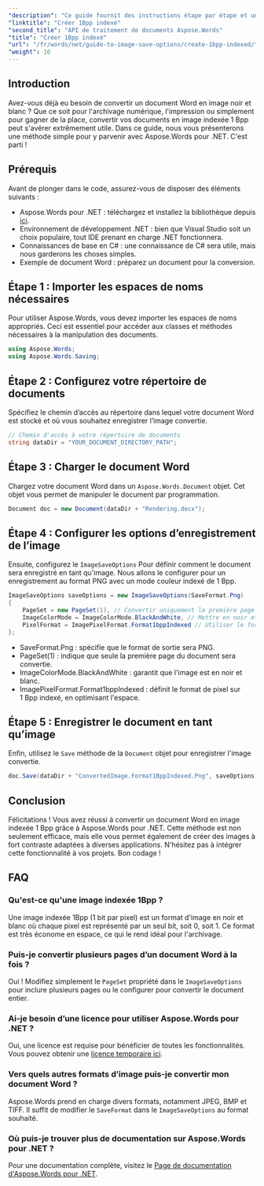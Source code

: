 ```yaml
---
"description": "Ce guide fournit des instructions étape par étape et un exemple de code pour vous aider à créer efficacement des images indexées 1Bpp à des fins d'archivage, d'impression ou d'économie d'espace."
"linktitle": "Créer 1Bpp indexé"
"second_title": "API de traitement de documents Aspose.Words"
"title": "Créer 1Bpp indexé"
"url": "/fr/words/net/guide-to-image-save-options/create-1bpp-indexed/"
"weight": 10
---
```


## Introduction

Avez-vous déjà eu besoin de convertir un document Word en image noir et blanc ? Que ce soit pour l'archivage numérique, l'impression ou simplement pour gagner de la place, convertir vos documents en image indexée 1 Bpp peut s'avérer extrêmement utile. Dans ce guide, nous vous présenterons une méthode simple pour y parvenir avec Aspose.Words pour .NET. C'est parti !

## Prérequis

Avant de plonger dans le code, assurez-vous de disposer des éléments suivants :

- Aspose.Words pour .NET : téléchargez et installez la bibliothèque depuis [ici](https://releases.aspose.com/words/net/).
- Environnement de développement .NET : bien que Visual Studio soit un choix populaire, tout IDE prenant en charge .NET fonctionnera.
- Connaissances de base en C# : une connaissance de C# sera utile, mais nous garderons les choses simples.
- Exemple de document Word : préparez un document pour la conversion.

## Étape 1 : Importer les espaces de noms nécessaires

Pour utiliser Aspose.Words, vous devez importer les espaces de noms appropriés. Ceci est essentiel pour accéder aux classes et méthodes nécessaires à la manipulation des documents.

```csharp
using Aspose.Words;
using Aspose.Words.Saving;
```

## Étape 2 : Configurez votre répertoire de documents

Spécifiez le chemin d’accès au répertoire dans lequel votre document Word est stocké et où vous souhaitez enregistrer l’image convertie.

```csharp
// Chemin d'accès à votre répertoire de documents
string dataDir = "YOUR_DOCUMENT_DIRECTORY_PATH";
```

## Étape 3 : Charger le document Word

Chargez votre document Word dans un `Aspose.Words.Document` objet. Cet objet vous permet de manipuler le document par programmation.

```csharp
Document doc = new Document(dataDir + "Rendering.docx");
```

## Étape 4 : Configurer les options d’enregistrement de l’image

Ensuite, configurez le `ImageSaveOptions` Pour définir comment le document sera enregistré en tant qu'image. Nous allons le configurer pour un enregistrement au format PNG avec un mode couleur indexé de 1 Bpp.

```csharp
ImageSaveOptions saveOptions = new ImageSaveOptions(SaveFormat.Png)
{
    PageSet = new PageSet(1), // Convertir uniquement la première page
    ImageColorMode = ImageColorMode.BlackAndWhite, // Mettre en noir et blanc
    PixelFormat = ImagePixelFormat.Format1bppIndexed // Utiliser le format indexé 1Bpp
};
```

- SaveFormat.Png : spécifie que le format de sortie sera PNG.
- PageSet(1) : indique que seule la première page du document sera convertie.
- ImageColorMode.BlackAndWhite : garantit que l'image est en noir et blanc.
- ImagePixelFormat.Format1bppIndexed : définit le format de pixel sur 1 Bpp indexé, en optimisant l'espace.

## Étape 5 : Enregistrer le document en tant qu’image

Enfin, utilisez le `Save` méthode de la `Document` objet pour enregistrer l'image convertie.

```csharp
doc.Save(dataDir + "ConvertedImage.Format1BppIndexed.Png", saveOptions);
```

## Conclusion

Félicitations ! Vous avez réussi à convertir un document Word en image indexée 1 Bpp grâce à Aspose.Words pour .NET. Cette méthode est non seulement efficace, mais elle vous permet également de créer des images à fort contraste adaptées à diverses applications. N'hésitez pas à intégrer cette fonctionnalité à vos projets. Bon codage !

## FAQ

### Qu'est-ce qu'une image indexée 1Bpp ?
Une image indexée 1Bpp (1 bit par pixel) est un format d'image en noir et blanc où chaque pixel est représenté par un seul bit, soit 0, soit 1. Ce format est très économe en espace, ce qui le rend idéal pour l'archivage.

### Puis-je convertir plusieurs pages d’un document Word à la fois ?
Oui ! Modifiez simplement le `PageSet` propriété dans le `ImageSaveOptions` pour inclure plusieurs pages ou le configurer pour convertir le document entier.

### Ai-je besoin d’une licence pour utiliser Aspose.Words pour .NET ?
Oui, une licence est requise pour bénéficier de toutes les fonctionnalités. Vous pouvez obtenir une [licence temporaire ici](https://purchase.aspose.com/temporary-license/).

### Vers quels autres formats d’image puis-je convertir mon document Word ?
Aspose.Words prend en charge divers formats, notamment JPEG, BMP et TIFF. Il suffit de modifier le `SaveFormat` dans le `ImageSaveOptions` au format souhaité.

### Où puis-je trouver plus de documentation sur Aspose.Words pour .NET ?
Pour une documentation complète, visitez le [Page de documentation d'Aspose.Words pour .NET](https://reference.aspose.com/words/net/).
